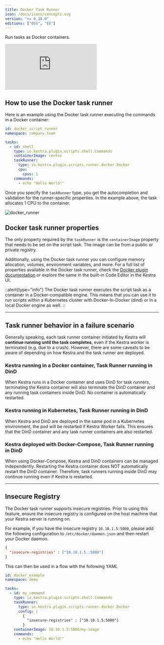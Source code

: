 ```yaml
---
title: Docker Task Runner
icon: /docs/icons/concepts.svg
version: ">= 0.18.0"
editions: ["OSS", "EE"]
---
```


Run tasks as Docker containers.

<div class="video-container">
  <iframe src="https://www.youtube.com/embed/N-Bq-TWqxiw?si=2u4_xmm2vLivKLPO" title="YouTube video player" frameborder="0" allow="accelerometer; autoplay; clipboard-write; encrypted-media; gyroscope; picture-in-picture; web-share" referrerpolicy="strict-origin-when-cross-origin" allowfullscreen></iframe>
</div>

## How to use the Docker task runner

Here is an example using the Docker task runner executing the commands in a Docker container:

```yaml
id: docker_script_runner
namespace: company.team

tasks:
  - id: shell
    type: io.kestra.plugin.scripts.shell.Commands
    containerImage: centos
    taskRunner:
      type: io.kestra.plugin.scripts.runner.docker.Docker
      cpu:
        cpus: 1
    commands:
      - echo "Hello World!"
```

Once you specify the `taskRunner` type, you get the autocompletion and validation for the runner-specific properties. In the example above, the task allocates 1 CPU to the container.

![docker_runner](/docs/concepts/docker_runner.png)

## Docker task runner properties

The only property required by the `taskRunner` is the `containerImage` property that needs to be set on the script task. The image can be from a public or private registry.

Additionally, using the Docker task runner you can configure memory allocation, volumes, environment variables, and more. For a full list of properties available in the Docker task runner, check the [Docker plugin documentation](/plugins/plugin-script-python/task-runners/io.kestra.plugin.scripts.runner.docker.Docker) or explore the same in the built-in Code Editor in the Kestra UI.

::alert{type="info"}
The Docker task runner executes the script task as a container in a Docker-compatible engine. This means that you can use it to run scripts within a Kubernetes cluster with Docker-In-Docker (dind) or in a local Docker engine as well.
::

---

## Task runner behavior in a failure scenario

Generally speaking, each task runner container initiated by Kestra will **continue running until the task completes**, even if the Kestra worker is terminated (e.g. due to a crash). However, there are some caveats to be aware of depending on how Kestra and the task runner are deployed.

### Kestra running in a Docker container, Task Runner running in DinD

When Kestra runs in a Docker container and uses DinD for task runners, terminating the Kestra container will also terminate the DinD container and any running task containers inside DinD. No container is automatically restarted.

### Kestra running in Kubernetes, Task Runner running in DinD

When Kestra and DinD are deployed in the same pod in a Kubernetes environment, the pod will be restarted if Kestra Worker fails. This ensures that the DinD container and any task runner containers are also restarted.

### Kestra deployed with Docker-Compose, Task Runner running in DinD

When using Docker-Compose, Kestra and DinD containers can be managed independently. Restarting the Kestra container does NOT automatically restart the DinD container. Therefore, task runners running inside DinD may continue running even if Kestra is restarted.

---

## Insecure Registry

The Docker task runner supports insecure registries. Prior to using this feature, ensure the insecure registry is configured on the host machine that your Kestra server is running on.

For example, if you have the insecure registry `10.10.1.5:5000`, please add the following configuration to `/etc/docker/daemon.json` and then restart your Docker daemon.

```json
{
  "insecure-registries" : ["10.10.1.5.:5000"]
}
```

This can then be used in a flow with the following YAML

```yaml
id: docker_example
namespace: demo

tasks:
  - id: my_command
    type: io.kestra.plugin.scripts.shell.Commands
    taskRunner:
      type: io.kestra.plugin.scripts.runner.docker.Docker
      config: |
        {
          "insecure-registries" : ["10.10.1.5:5000"]
        }
    containerImage: 10.10.1.5:5000/my-image
    commands:
      - echo "Hello World!"
```

